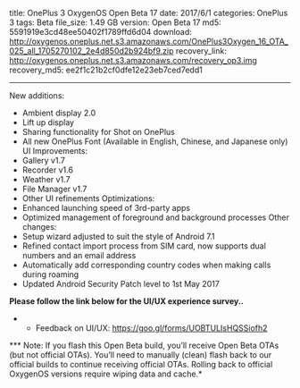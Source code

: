 title: OnePlus 3 OxygenOS Open Beta 17
date: 2017/6/1
categories: OnePlus 3
tags: Beta
file_size: 1.49 GB
version: Open Beta 17
md5: 5591919e3cd48ee50402f1789ffd6d04
download: http://oxygenos.oneplus.net.s3.amazonaws.com/OnePlus3Oxygen_16_OTA_025_all_1705270102_2e4d850d2b924bf9.zip
recovery_link: http://oxygenos.oneplus.net.s3.amazonaws.com/recovery_op3.img
recovery_md5: ee2f1c21b2cf0dfe12e23eb7ced7edd1

---
New additions:
* Ambient display 2.0
* Lift up display
* Sharing functionality for Shot on OnePlus
* All new OnePlus Font (Available in English, Chinese, and Japanese only)
UI Improvements:
* Gallery v1.7
* Recorder v1.6
* Weather v1.7
* File Manager v1.7
* Other UI refinements
Optimizations:
* Enhanced launching speed of 3rd-party apps
* Optimized management of foreground and background processes 
Other changes:
* Setup wizard adjusted to suit the style of Android 7.1 
* Refined contact import process from SIM card, now supports dual numbers and an email address
* Automatically add corresponding country codes when making calls during roaming
* Updated Android Security Patch level to 1st May 2017




**Please follow the link below for the UI/UX experience survey..**
* - Feedback on UI/UX: https://goo.gl/forms/UOBTULIsHQSSiofh2

*** Note: If you flash this Open Beta build, you’ll receive Open Beta OTAs (but not official OTAs). You’ll need to manually (clean) flash back to our official builds to continue receiving official OTAs. Rolling back to official OxygenOS versions require wiping data and cache.*